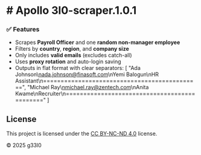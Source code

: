 # # Apollo 3l0-scraper.1.0.1

### ✅ Features
- Scrapes **Payroll Officer** and one **random non-manager employee**
- Filters by **country**, **region**, and **company size**
- Only includes **valid emails** (excludes catch-all)
- Uses **proxy rotation** and auto-login saving
- Outputs in flat format with clear separators:
        [
  "Ada Johnson\nada.johnson@finasoft.com\nYemi Balogun\nHR Assistant\n=============================================",
  "Michael Ray\nmichael.ray@zentech.com\nAnita Kwame\nRecruiter\n============================================="
]
## License

This project is licensed under the [CC BY-NC-ND 4.0](https://creativecommons.org/licenses/by-nc-nd/4.0/) license.

© 2025 g33l0
